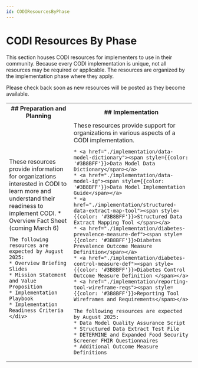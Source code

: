 ```yaml
---
id: CODIResourcesByPhase
---
```




# CODI Resources By Phase

This section houses CODI resources for implementers to use in their community. Because every CODI implementation is unique, not all resources may be required or applicable. The resources are organized by the implementation phase where they apply.  

Please check back soon as new resources will be posted as they become available.


<table>
    <colgroup>
        <col span="1"/>
        <col span="1"/>
    </colgroup>
    <tr>
        <th scope="col" style={{width: '50%'}}>
        ## Preparation and Planning 
        </th>
        <th scope="col" style={{width: '50%'}}>
        ## Implementation
        </th>
    </tr>
<tr>    
<td style={{verticalAlign: 'top'}}>
    <div>
    These resources provide information for organizations interested in CODI to learn more and understand their readiness to implement CODI.   
    * Overview Fact Sheet (coming March 6)

    The following resources are expected by August 2025: 
    * Overview Briefing Slides 
    * Mission Statement and Value Proposition 
    * Implementation Playbook 
    * Implementation Readiness Criteria 
    </div>
</td>
<td >
    These resources provide support for organizations in various aspects of a CODI implementation.    
    
    * <a href="./implementation/data-model-dictionary"><span style={{color: '#3B8BFF'}}>Data Model Data Dictionary</span></a>
    * <a href="./implementation/data-model-ig"><span style={{color: '#3B8BFF'}}>Data Model Implementation Guide</span></a>
    * <a href="./implementation/structured-data-extract-map-tool"><span style={{color: '#3B8BFF'}}>Structured Data Extract Mapping Tool </span></a>
    * <a href="./implementation/diabetes-prevalence-measure-def"><span style={{color: '#3B8BFF'}}>Diabetes Prevalence Outcome Measure Definition</span></a>
    * <a href="./implementation/diabetes-control-measure-def"><span style={{color: '#3B8BFF'}}>Diabetes Control Outcome Measure Definition </span></a>
    * <a href="./implementation/reporting-tool-wireframe-reqs"><span style={{color: '#3B8BFF'}}>Reporting Tool Wireframes and Requirements</span></a>
    
    The following resources are expected by August 2025: 
    * Data Model Quality Assurance Script 
    * Structured Data Extract Test File 
    * DETERMINE and Expanded Food Security Screener FHIR Questionnaires 
    * Additional Outcome Measure Definitions
</td>
</tr>
</table>
